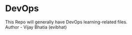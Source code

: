 # DevOps
This Repo will generally have DevOps learning-related files.
<br>
Author - Vijay Bhatia (evibhat)
